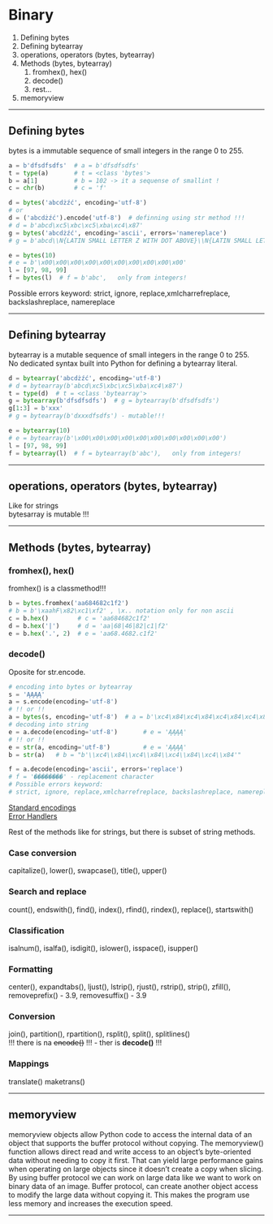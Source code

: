 # Binary
1. Defining bytes
2. Defining bytearray
3. operations, operators (bytes, bytearray)
4. Methods (bytes, bytearray)
   1. fromhex(), hex()
   2. decode()
   3. rest...
5. memoryview
  
---

## Defining bytes
bytes is a immutable sequence of small integers in the range 0 to 255. 
```python
a = b'dfsdfsdfs'  # a = b'dfsdfsdfs'
t = type(a)       # t = <class 'bytes'>
b = a[1]          # b = 102 -> it a sequense of smallint !
c = chr(b)        # c = 'f'

d = bytes('abcdżźć', encoding='utf-8')
# or
d = ('abcdżźć').encode('utf-8')  # definning using str method !!!
# d = b'abcd\xc5\xbc\xc5\xba\xc4\x87'
g = bytes('abcdżźć', encoding='ascii', errors='namereplace')
# g = b'abcd\\N{LATIN SMALL LETTER Z WITH DOT ABOVE}\\N{LATIN SMALL LETTER Z WITH ACUTE}\\N{LATIN SMALL LETTER C WITH ACUTE}'

e = bytes(10)
# e = b'\x00\x00\x00\x00\x00\x00\x00\x00\x00\x00'
l = [97, 98, 99]
f = bytes(l)  # f = b'abc',   only from integers!
```
Possible errors keyword:
strict, ignore, replace,xmlcharrefreplace, backslashreplace, namereplace

---

## Defining bytearray
bytearray is a mutable sequence of small integers in the range 0 to 255.  
No dedicated syntax built into Python for defining a bytearray literal.  
```python
d = bytearray('abcdżźć', encoding='utf-8')
# d = bytearray(b'abcd\xc5\xbc\xc5\xba\xc4\x87')
t = type(d)  # t = <class 'bytearray'>
g = bytearray(b'dfsdfsdfs')  # g = bytearray(b'dfsdfsdfs')
g[1:3] = b'xxx'
# g = bytearray(b'dxxxdfsdfs') - mutable!!!

e = bytearray(10)
# e = bytearray(b'\x00\x00\x00\x00\x00\x00\x00\x00\x00\x00')
l = [97, 98, 99]
f = bytearray(l)  # f = bytearray(b'abc'),   only from integers!
```

---

## operations, operators (bytes, bytearray)
Like for strings  
bytesarray is mutable !!!

---

## Methods (bytes, bytearray)
### fromhex(), hex()
fromhex() is a classmethod!!!
```python
b = bytes.fromhex('aa684682c1f2')  
# b = b'\xaahF\x82\xc1\xf2' , \x.. notation only for non ascii 
c = b.hex()        # c = 'aa684682c1f2'
d = b.hex('|')     # d = 'aa|68|46|82|c1|f2'
e = b.hex('.', 2)  # e = 'aa68.4682.c1f2'
```

### decode()
Oposite for str.encode.  
```python
# encoding into bytes or bytearray
s = 'ĄĄĄĄ'
a = s.encode(encoding='utf-8')
# !! or !!
a = bytes(s, encoding='utf-8')  # a = b'\xc4\x84\xc4\x84\xc4\x84\xc4\x84'
# decoding into string
e = a.decode(encoding='utf-8')       # e = 'ĄĄĄĄ'
# !! or !!                  
e = str(a, encoding='utf-8')         # e = 'ĄĄĄĄ'
b = str(a)   # b = "b'\\xc4\\x84\\xc4\\x84\\xc4\\x84\\xc4\\x84'"

f = a.decode(encoding='ascii', errors='replace')
# f = '��������' - replacement character
# Possible errors keyword:
# strict, ignore, replace,xmlcharrefreplace, backslashreplace, namereplace
```
[Standard encodings](https://docs.python.org/3/library/codecs.html#standard-encodings)  
[Error Handlers](https://docs.python.org/3/library/codecs.html#error-handlers)  

Rest of the methods like for strings, but there is subset of string methods.  
### Case conversion
capitalize(), lower(), swapcase(), title(), upper()  
### Search and replace
count(), endswith(), find(), index(), rfind(), rindex(), replace(), startswith()  
### Classification
isalnum(), isalfa(), isdigit(), islower(), isspace(), isupper()  
### Formatting
center(), expandtabs(), ljust(), lstrip(), rjust(), rstrip(), strip(), zfill(), removeprefix() - 3.9, removesuffix() - 3.9  
### Conversion
join(), partition(), rpartition(), rsplit(), split(), splitlines()  
!!! there is na ~~encode()~~ !!! - ther is **decode()** !!!

### Mappings
translate()
maketrans()

---

## memoryview
memoryview objects allow Python code to access the internal data of an object that supports the buffer protocol without copying. The memoryview() function allows direct read and write access to an object’s byte-oriented data without needing to copy it first. That can yield large performance gains when operating on large objects since it doesn’t create a copy when slicing.  
By using buffer protocol we can work on large data like we want to work on binary data of an image. Buffer protocol, can create another object access to modify the large data without copying it. This makes the program use less memory and increases the execution speed.  

---
